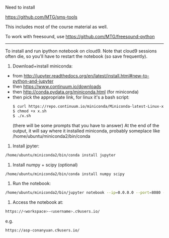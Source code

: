 Need to install

https://github.com/MTG/sms-tools

This includes most of the course material as well.

To work with freesound, use https://github.com/MTG/freesound-python

------

To install and run ipython notebook on cloud9.  Note that cloud9 sessions often die, so you'll have to restart the notebook (so save frequently).

1. Download+install miniconda:
  * from http://jupyter.readthedocs.org/en/latest/install.html#new-to-python-and-jupyter
  * then https://www.continuum.io/downloads
  * then http://conda.pydata.org/miniconda.html (for miniconda)
  * then pick the appropriate link, for linux it's a bash script:
    ```bash
    $ curl https://repo.continuum.io/miniconda/Miniconda-latest-Linux-x86_64.sh > x.sh
    $ chmod +x x.sh
    $ ./x.sh
    ```
    (there will be some prompts that you have to answer)
    At the end of the output, it will say where it installed miniconda, probably someplace like /home/ubuntu/miniconda2/bin/conda

1. Install jpyter:
 ```bash
/home/ubuntu/miniconda2/bin/conda install jupyter 
```
 
1. Install numpy + scipy (optional)
 ```bash
/home/ubuntu/miniconda2/bin/conda install numpy scipy
```

1. Run the notebook:

 ```bash
/home/ubuntu/miniconda2/bin/jupyter notebook --ip=0.0.0.0 --port=8080 --no-browser
```

1. Access the notebook at:

 ```bash
https://<workspace>-<username>.c9users.io/
```

 e.g.

 ```bash
https://asp-conanyuan.c9users.io/
```
